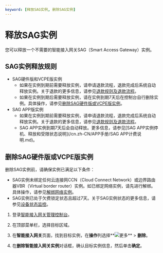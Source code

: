 ```yaml
---
keyword: [释放SAG实例, 删除SAG实例]
---
```


# 释放SAG实例

您可以释放一个不需要的智能接入网关SAG（Smart Access Gateway）实例。

## SAG实例释放规则

-   SAG硬件版和VCPE版实例
    -   如果在实例到期前需要释放实例，请申请退款流程，退款完成后系统自动释放实例。关于退款的更多信息，请参见[退款规则及退款流程](https://help.aliyun.com/document_detail/37096.html?spm=a2c4g.11186623.2.2.1f2140a5CP7N9V)。
    -   如果在实例到期后需要释放实例，请在实例到期7天后在控制台自行删除实例。具体操作，请参见[删除SAG硬件版或VCPE版实例](#section_hca_u4v_ddm)。
-   SAG APP版实例
    -   如果在实例到期前需要释放实例，请申请退款流程，退款完成后系统自动释放实例。关于退款的更多信息，请参见[退款规则及退款流程](https://help.aliyun.com/document_detail/37096.html?spm=a2c4g.11186623.2.2.1f2140a5CP7N9V)。
    -   SAG APP实例到期7天后会自动释放。更多信息，请参见[SAG APP实例停机、释放和受限状态说明](/cn.zh-CN/APP手册/SAG APP计费说明.md)。

## 删除SAG硬件版或VCPE版实例

删除SAG实例前，请确保实例已满足以下条件：

-   SAG实例未绑定任何云连接网CCN（Cloud Connect Network）或边界路由器VBR（Virtual border router）实例。如已绑定网络实例，请先进行解绑。具体操作，请参见[解绑网络实例](/cn.zh-CN/配置指南/云上网络配置/解绑网络实例.md)。
-   SAG实例已处于欠费锁定状态且超过7天。关于SAG实例状态的更多信息，请参见[设备状态监控](/cn.zh-CN/监控与运维/设备状态监控.md)。

1.  登录[智能接入网关管理控制台](https://smartag.console.aliyun.com)。

2.  在顶部菜单栏，选择目标区域。

3.  在**智能接入网关**页面，找到目标实例，在**操作**列选择**![更多](https://static-aliyun-doc.oss-accelerate.aliyuncs.com/assets/img/zh-CN/8799952261/p101595.png)** \> **删除**。

4.  在**删除智能接入网关实例**对话框，确认目标实例信息，然后单击**确定**。


